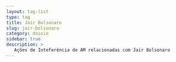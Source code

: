 ```yaml
---
layout: tag-list
type: tag
title: Jair Bolsonaro
slug: jair-bolsonaro
category: dossie
sidebar: true
description: >
   Ações de Inteferência de AM relacionadas com Jair Bolsonaro
---
```

